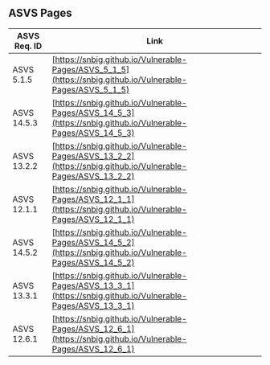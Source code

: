 ## ASVS Pages
| ASVS Req. ID | Link |
|---|---|
| ASVS 5.1.5 | [https://snbig.github.io/Vulnerable-Pages/ASVS_5_1_5](https://snbig.github.io/Vulnerable-Pages/ASVS_5_1_5) |
| ASVS 14.5.3 | [https://snbig.github.io/Vulnerable-Pages/ASVS_14_5_3](https://snbig.github.io/Vulnerable-Pages/ASVS_14_5_3) |
| ASVS 13.2.2 | [https://snbig.github.io/Vulnerable-Pages/ASVS_13_2_2](https://snbig.github.io/Vulnerable-Pages/ASVS_13_2_2) |
| ASVS 12.1.1 | [https://snbig.github.io/Vulnerable-Pages/ASVS_12_1_1](https://snbig.github.io/Vulnerable-Pages/ASVS_12_1_1) |
| ASVS 14.5.2 | [https://snbig.github.io/Vulnerable-Pages/ASVS_14_5_2](https://snbig.github.io/Vulnerable-Pages/ASVS_14_5_2) |
| ASVS 13.3.1 | [https://snbig.github.io/Vulnerable-Pages/ASVS_13_3_1](https://snbig.github.io/Vulnerable-Pages/ASVS_13_3_1) |
| ASVS 12.6.1 | [https://snbig.github.io/Vulnerable-Pages/ASVS_12_6_1](https://snbig.github.io/Vulnerable-Pages/ASVS_12_6_1) |

